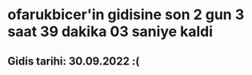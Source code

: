 # ofarukbicer'in gidisine son 2 gun 3 saat 39 dakika 03 saniye kaldi

## Gidis tarihi: 30.09.2022 :(